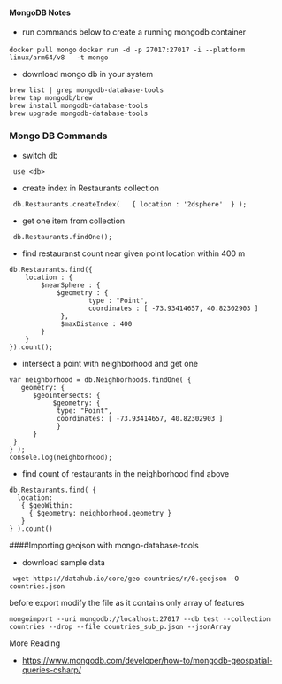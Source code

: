 
<h4> MongoDB Notes </h4>

- run commands below to create a running mongodb container

```docker pull mongo```
```docker run -d -p 27017:27017 -i --platform linux/arm64/v8   -t mongo ```

- download mongo db in your system 

```
brew list | grep mongodb-database-tools
brew tap mongodb/brew
brew install mongodb-database-tools
brew upgrade mongodb-database-tools

```

### Mongo DB Commands

- switch db

``` use <db>``` 

- create index in Restaurants collection 

``` db.Restaurants.createIndex(   { location : '2dsphere'  } );``` 

- get one item from collection

``` db.Restaurants.findOne();``` 

- find restauranst count near given point location within 400 m
``` 
db.Restaurants.find({    
    location : {
        $nearSphere : {
            $geometry : {
                    type : "Point",
                    coordinates : [ -73.93414657, 40.82302903 ]
             },
             $maxDistance : 400
        }
    }   
}).count();
```

- intersect a point with neighborhood and get one

```
var neighborhood = db.Neighborhoods.findOne( { 
   geometry: { 
      $geoIntersects: { 
           $geometry: { 
            type: "Point", 
            coordinates: [ -73.93414657, 40.82302903 ]
            } 
      } 
 } 
} );
console.log(neighborhood);
```

- find count of restaurants in the neighborhood find above

```
db.Restaurants.find( { 
  location: 
   { $geoWithin:
     { $geometry: neighborhood.geometry } 
   } 
} ).count()
```


####Importing geojson with mongo-database-tools

- download sample data

```
 wget https://datahub.io/core/geo-countries/r/0.geojson -O countries.json
```

before export modify the file as it contains only array of features

```
mongoimport --uri mongodb://localhost:27017 --db test --collection countries --drop --file countries_sub_p.json --jsonArray
```



More Reading
- https://www.mongodb.com/developer/how-to/mongodb-geospatial-queries-csharp/




